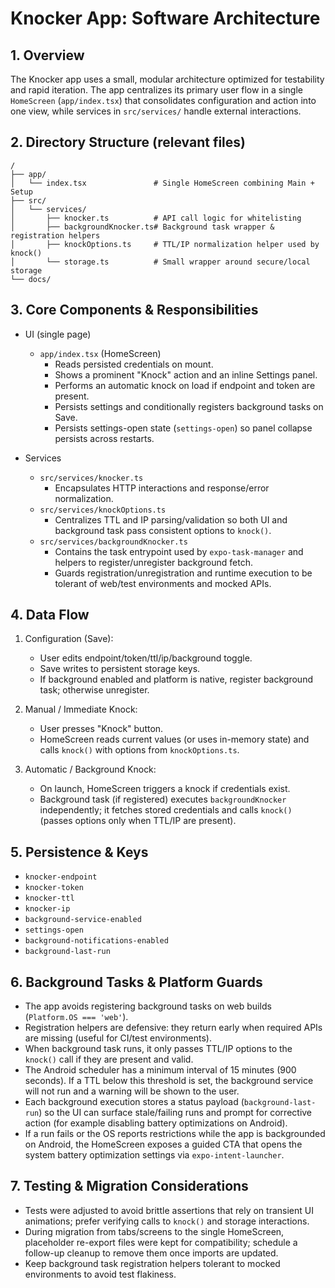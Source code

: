 # Knocker App: Software Architecture

## 1. Overview

The Knocker app uses a small, modular architecture optimized for testability and rapid iteration. The app centralizes its primary user flow in a single `HomeScreen` (`app/index.tsx`) that consolidates configuration and action into one view, while services in `src/services/` handle external interactions.

## 2. Directory Structure (relevant files)

```
/
├── app/
│   └── index.tsx               # Single HomeScreen combining Main + Setup
├── src/
│   └── services/
│       ├── knocker.ts          # API call logic for whitelisting
│       ├── backgroundKnocker.ts# Background task wrapper & registration helpers
│       ├── knockOptions.ts     # TTL/IP normalization helper used by knock()
│       └── storage.ts          # Small wrapper around secure/local storage
└── docs/
```

## 3. Core Components & Responsibilities

- UI (single page)
  - `app/index.tsx` (HomeScreen)
    - Reads persisted credentials on mount.
    - Shows a prominent "Knock" action and an inline Settings panel.
    - Performs an automatic knock on load if endpoint and token are present.
    - Persists settings and conditionally registers background tasks on Save.
    - Persists settings-open state (`settings-open`) so panel collapse persists across restarts.

- Services
  - `src/services/knocker.ts`
    - Encapsulates HTTP interactions and response/error normalization.
  - `src/services/knockOptions.ts`
    - Centralizes TTL and IP parsing/validation so both UI and background task pass consistent options to `knock()`.
  - `src/services/backgroundKnocker.ts`
    - Contains the task entrypoint used by `expo-task-manager` and helpers to register/unregister background fetch.
    - Guards registration/unregistration and runtime execution to be tolerant of web/test environments and mocked APIs.

## 4. Data Flow

1. Configuration (Save):
   - User edits endpoint/token/ttl/ip/background toggle.
   - Save writes to persistent storage keys.
   - If background enabled and platform is native, register background task; otherwise unregister.

2. Manual / Immediate Knock:
   - User presses "Knock" button.
   - HomeScreen reads current values (or uses in-memory state) and calls `knock()` with options from `knockOptions.ts`.

3. Automatic / Background Knock:
   - On launch, HomeScreen triggers a knock if credentials exist.
   - Background task (if registered) executes `backgroundKnocker` independently; it fetches stored credentials and calls `knock()` (passes options only when TTL/IP are present).

## 5. Persistence & Keys

- `knocker-endpoint`
- `knocker-token`
- `knocker-ttl`
- `knocker-ip`
- `background-service-enabled`
- `settings-open`
- `background-notifications-enabled`
- `background-last-run`

## 6. Background Tasks & Platform Guards

- The app avoids registering background tasks on web builds (`Platform.OS === 'web'`).
- Registration helpers are defensive: they return early when required APIs are missing (useful for CI/test environments).
- When background task runs, it only passes TTL/IP options to the `knock()` call if they are present and valid.
- The Android scheduler has a minimum interval of 15 minutes (900 seconds). If a TTL below this threshold is set, the background service will not run and a warning will be shown to the user.
- Each background execution stores a status payload (`background-last-run`) so the UI can surface stale/failing runs and prompt for corrective action (for example disabling battery optimizations on Android).
- If a run fails or the OS reports restrictions while the app is backgrounded on Android, the HomeScreen exposes a guided CTA that opens the system battery optimization settings via `expo-intent-launcher`.

## 7. Testing & Migration Considerations

- Tests were adjusted to avoid brittle assertions that rely on transient UI animations; prefer verifying calls to `knock()` and storage interactions.
- During migration from tabs/screens to the single HomeScreen, placeholder re-export files were kept for compatibility; schedule a follow-up cleanup to remove them once imports are updated.
- Keep background task registration helpers tolerant to mocked environments to avoid test flakiness.
